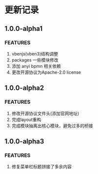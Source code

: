 # 更新记录

## 1.0.0-alpha1

### FEATURES

1. vbenjs(vben3)结构调整
2. packages 一些模块修改
3. 添加 anyi bpmn 相关依赖
4. 更改开源协议为Apache-2.0 license


## 1.0.0-alpha2

### FEATURES

1. 修改开源协议文件头(添加官网地址)
2. 完成layout重构
3. 完成模块抽离出核心模块，避免过多的桥接



## 1.0.0-alpha3

### FEATURES

1. 修复菜单栏标题拼接了多余内容